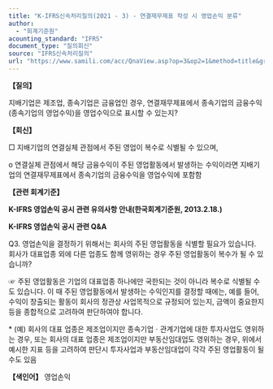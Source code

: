 ```yaml
---
title: "K-IFRS신속처리질의(2021 - 3) - 연결재무제표 작성 시 영업손익 분류"
author:
  - "회계기준원"
acounting_standard: "IFRS"
document_type: "질의회신"
source: "IFRS신속처리질의"
url: "https://www.samili.com/acc/QnaView.asp?op=3&op2=1&method=title&group=2124-15;1&orgcode=3&searchword=&page=24&code=K%2DIFRS%EC%8B%A0%EC%86%8D%EC%B2%98%EB%A6%AC%EC%A7%88%EC%9D%98%2D3%3A20210113"
---
```

**【질의】**

  

지배기업은 제조업, 종속기업은 금융업인 경우, 연결재무제표에서 종속기업의 금융수익(종속기업의 영업수익)을 영업수익으로 표시할 수 있는지?

  
  

**【회신】**

  

□ 지배기업의 연결실체 관점에서 주된 영업이 복수로 식별될 수 있으며,

  

o 연결실체 관점에서 해당 금융수익이 주된 영업활동에서 발생하는 수익이라면 지배기업의 연결재무제표에서 종속기업의 금융수익을 영업수익에 포함함

  
  

**【관련 회계기준】**

  

**K-IFRS 영업손익 공시 관련 유의사항 안내(한국회계기준원, 2013.2.18.)**

  

**K-IFRS 영업손익 공시 관련 Q&A**

  

Q3. 영업손익을 결정하기 위해서는 회사의 주된 영업활동을 식별할 필요가 있습니다. 회사가 대표업종 외에 다른 업종도 함께 영위하는 경우 주된 영업활동이 복수가 될 수 있습니까?

  

☞ 주된 영업활동은 기업의 대표업종 하나에만 국한되는 것이 아니라 복수로 식별될 수도 있습니다. 이 때 주된 영업활동에서 발생하는 수익인지를 결정할 때에는, 예를 들어, 수익이 창출되는 활동이 회사의 정관상 사업목적으로 규정되어 있는지, 금액이 중요한지 등을 종합적으로 고려하여 판단하여야 합니다.

  

\* (예) 회사의 대표 업종은 제조업이지만 종속기업ㆍ관계기업에 대한 투자사업도 영위하는 경우, 또는 회사의 대표 업종은 제조업이지만 부동산임대업도 영위하는 경우, 위에서 예시한 지표 등을 고려하여 판단시 투자사업과 부동산임대업이 각각 주된 영업활동이 될 수도 있음

  
  

**【색인어】** 영업손익
